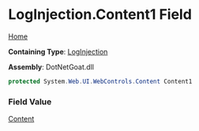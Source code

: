 # LogInjection\.Content1 Field

[Home](../../../../../README.md)

**Containing Type**: [LogInjection](../README.md)

**Assembly**: DotNetGoat\.dll

```csharp
protected System.Web.UI.WebControls.Content Content1
```

### Field Value

[Content](https://docs.microsoft.com/en-us/dotnet/api/system.web.ui.webcontrols.content)

